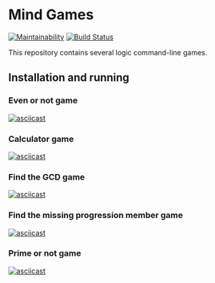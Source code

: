 # Mind Games

[![Maintainability](https://api.codeclimate.com/v1/badges/be225e9af4965442ffb3/maintainability)](https://codeclimate.com/github/Paspr/python-project-lvl1/maintainability)
[![Build Status](https://travis-ci.org/Paspr/python-project-lvl1.svg?branch=master)](https://travis-ci.org/Paspr/python-project-lvl1)

This repository contains several logic command-line games.

## Installation and running
### Even or not game
[![asciicast](https://asciinema.org/a/0QPrO89klxBFczy8FhvDa3wM1.svg)](https://asciinema.org/a/0QPrO89klxBFczy8FhvDa3wM1)
### Calculator game
[![asciicast](https://asciinema.org/a/oV973g1d3jEgrKgJNCethdFGR.svg)](https://asciinema.org/a/oV973g1d3jEgrKgJNCethdFGR)
### Find the GCD game
[![asciicast](https://asciinema.org/a/RiMV8HEVDrE9XERktnz37jOP5.svg)](https://asciinema.org/a/RiMV8HEVDrE9XERktnz37jOP5)
### Find the missing progression member game
[![asciicast](https://asciinema.org/a/NItIzi9yvtHf9KqNGDNMPD1QC.svg)](https://asciinema.org/a/NItIzi9yvtHf9KqNGDNMPD1QC)
### Prime or not game
[![asciicast](https://asciinema.org/a/8W6YWVShOuHzwsAqPpCBh946X.svg)](https://asciinema.org/a/8W6YWVShOuHzwsAqPpCBh946X)
